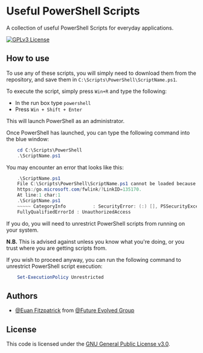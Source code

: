 # Useful PowerShell Scripts

A collection of useful PowerShell Scripts for everyday applications.

[![GPLv3 License](https://img.shields.io/badge/License-GPL%20v3-yellow.svg)](https://opensource.org/licenses/)
## How to use

To use any of these scripts, you will simply need to download them from the repository, and save them in `C:\Scripts\PowerShell\ScriptName.ps1`.

To execute the script, simply press `Win+R` and type the following:

* In the run box type `powershell`
* Press `Win + Shift + Enter`

This will launch PowerShell as an administrator.

Once PowerShell has launched, you can type the following command into the blue window:

```PowerShell
    cd C:\Scripts\PowerShell
    .\ScriptName.ps1
```

You may encounter an error that looks like this: 

```PowerShell
    .\ScriptName.ps1
    File C:\Scripts\PowerShell\ScriptName.ps1 cannot be loaded because running scripts is disabled on this system. For more information, see about_Execution_Policies at
    https:/go.microsoft.com/fwlink/?LinkID=135170.
    At line:1 char:1
    .\ScriptName.ps1
    ~~~~~ CategoryInfo          : SecurityError: (:) [], PSSecurityException
    FullyQualifiedErrorId : UnauthorizedAccess   
```

If you do, you will need to unrestrict PowerShell scripts from running on your system.

**N.B.** This is advised against unless you know what you're doing, or you trust where you are getting scripts from.

If you wish to proceed anyway, you can run the following command to unrestrict PowerShell script execution:

```PowerShell
    Set-ExecutionPolicy Unrestricted
```
## Authors

- [@Euan Fitzpatrick](https://www.github.com/euanfitzpatrick) from [@Future Evolved Group](https://github.com/future-evolved-group) 


## License

This code is licensed under the [GNU General Public License v3.0](https://www.gnu.org/licenses/gpl-3.0.en.html).

